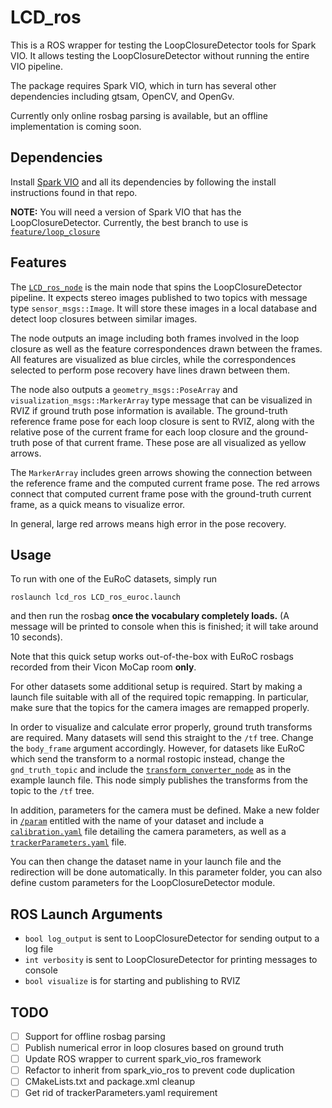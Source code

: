# LCD_ros

This is a ROS wrapper for testing the LoopClosureDetector tools for Spark VIO.
It allows testing the LoopClosureDetector without running the entire VIO
pipeline.

The package requires Spark VIO, which in turn has several other dependencies
including gtsam, OpenCV, and OpenGv.

Currently only online rosbag parsing is available, but an offline implementation
is coming soon.

## Dependencies

Install [Spark VIO](https://github.mit.edu/SPARK/VIO) and all its dependencies
by following the install instructions found in that repo.

**NOTE:** You will need a version of Spark VIO that has the LoopClosureDetector.
Currently, the best branch to use is [`feature/loop_closure`](https://github.mit.edu/SPARK/VIO/tree/feature/loop_closure)

## Features

The [`LCD_ros_node`](/src/LCD_ros_node.cpp) is the main node that spins the
LoopClosureDetector pipeline. It expects stereo images published to two
topics with message type `sensor_msgs::Image`. It will store these images in
a local database and detect loop closures between similar images.

The node outputs an image including both frames involved in the loop closure
as well as the feature correspondences drawn between the frames. All features
are visualized as blue circles, while the correspondences selected to perform
pose recovery have lines drawn between them.

The node also outputs a `geometry_msgs::PoseArray` and
`visualization_msgs::MarkerArray` type message that can be visualized in RVIZ
if ground truth pose information is available. The ground-truth reference frame
pose for each loop closure is sent to RVIZ, along with the relative pose of
the current frame for each loop closure and the ground-truth pose of that
current frame. These pose are all visualized as yellow arrows.

The `MarkerArray` includes green arrows showing the connection between the
reference frame and the computed current frame pose. The red arrows connect
that computed current frame pose with the ground-truth current frame, as a
quick means to visualize error.

In general, large red arrows means high error in the pose recovery.

## Usage

To run with one of the EuRoC datasets, simply run
```
roslaunch lcd_ros LCD_ros_euroc.launch
```
and then run the rosbag **once the vocabulary completely loads.** (A message
will be printed to console when this is finished; it will take around 10
seconds).

Note that this quick setup works out-of-the-box with EuRoC rosbags recorded
from their Vicon MoCap room **only**.

For other datasets some additional setup is required. Start by making a launch
file suitable with all of the required topic remapping. In particular, make
sure that the topics for the camera images are remapped properly.

In order to visualize and calculate error properly, ground truth transforms
are required. Many datasets will send this straight to the `/tf` tree.
Change the `body_frame` argument accordingly. However, for datasets like
EuRoC which send the transform to a normal rostopic instead, change the
`gnd_truth_topic` and include the
[`transform_converter_node`](/scripts/transform_converter_node.py) as in the
example launch file. This node simply publishes the transforms from the topic
to the `/tf` tree.

In addition, parameters for the camera must be defined. Make a new folder
in [`/param`](/param) entitled with the name of your dataset and include
a [`calibration.yaml`](/param/EUROC/calibration.yaml) file detailing the
camera parameters, as well as a [`trackerParameters.yaml`](/param/EUROC/trackerParameters.yaml) file.

You can then change the dataset name in your launch file and the redirection
will be done automatically. In this parameter folder, you can also define
custom parameters for the LoopClosureDetector module.

## ROS Launch Arguments

* `bool log_output` is sent to LoopClosureDetector for sending output to a log file
* `int verbosity` is sent to LoopClosureDetector for printing messages to console
* `bool visualize` is for starting and publishing to RVIZ

## TODO

- [ ] Support for offline rosbag parsing
- [ ] Publish numerical error in loop closures based on ground truth
- [ ] Update ROS wrapper to current spark_vio_ros framework
- [ ] Refactor to inherit from spark_vio_ros to prevent code duplication
- [ ] CMakeLists.txt and package.xml cleanup
- [ ] Get rid of trackerParameters.yaml requirement
